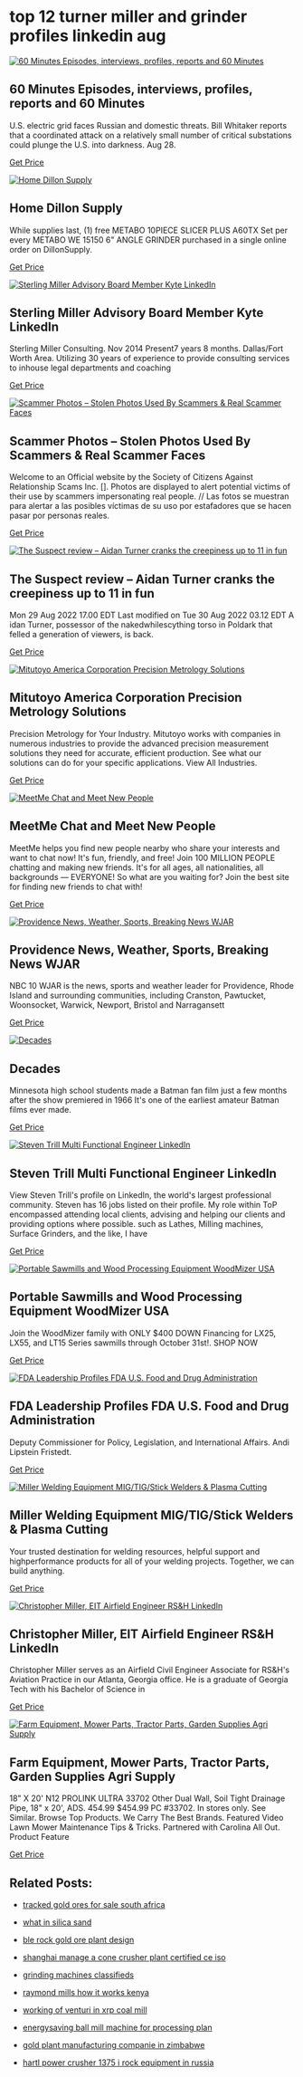 # top 12 turner miller and grinder profiles linkedin aug
<a href="https://mnn.zoosnet.net/LR/Chatpre.aspx?id=MNN94995150&p=https://vbl.co.za/" target="_blank">![60 Minutes Episodes, interviews, profiles, reports and 60 Minutes ](https://raw.githubusercontent.com/gcmcrusher/imgs/main/603.jpg)</a>
## 60 Minutes Episodes, interviews, profiles, reports and 60 Minutes 
U.S. electric grid faces Russian and domestic threats. Bill Whitaker reports that a coordinated attack on a relatively small number of critical substations could plunge the U.S. into darkness. Aug 28.
<a href="https://mnn.zoosnet.net/LR/Chatpre.aspx?id=MNN94995150&p=https://vbl.co.za/" target="_blank">Get Price</a>
<a href="https://mnn.zoosnet.net/LR/Chatpre.aspx?id=MNN94995150&p=https://vbl.co.za/" target="_blank">![Home Dillon Supply](https://raw.githubusercontent.com/gcmcrusher/imgs/main/859.jpg)</a>
## Home Dillon Supply
While supplies last, (1) free METABO 10PIECE SLICER PLUS A60TX Set per every METABO WE 15150 6" ANGLE GRINDER purchased in a single online order on DillonSupply.
<a href="https://mnn.zoosnet.net/LR/Chatpre.aspx?id=MNN94995150&p=https://vbl.co.za/" target="_blank">Get Price</a>
<a href="https://mnn.zoosnet.net/LR/Chatpre.aspx?id=MNN94995150&p=https://vbl.co.za/" target="_blank">![Sterling Miller Advisory Board Member Kyte LinkedIn](https://raw.githubusercontent.com/gcmcrusher/imgs/main/830.jpg)</a>
## Sterling Miller Advisory Board Member Kyte LinkedIn
Sterling Miller Consulting. Nov 2014 Present7 years 8 months. Dallas/Fort Worth Area. Utilizing 30 years of experience to provide consulting services to inhouse legal departments and coaching 
<a href="https://mnn.zoosnet.net/LR/Chatpre.aspx?id=MNN94995150&p=https://vbl.co.za/" target="_blank">Get Price</a>
<a href="https://mnn.zoosnet.net/LR/Chatpre.aspx?id=MNN94995150&p=https://vbl.co.za/" target="_blank">![Scammer Photos – Stolen Photos Used By Scammers & Real Scammer Faces ](https://raw.githubusercontent.com/gcmcrusher/imgs/main/315.jpg)</a>
## Scammer Photos – Stolen Photos Used By Scammers & Real Scammer Faces 
Welcome to an Official website by the Society of Citizens Against Relationship Scams Inc. []. Photos are displayed to alert potential victims of their use by scammers impersonating real people. // Las fotos se muestran para alertar a las posibles víctimas de su uso por estafadores que se hacen pasar por personas reales.
<a href="https://mnn.zoosnet.net/LR/Chatpre.aspx?id=MNN94995150&p=https://vbl.co.za/" target="_blank">Get Price</a>
<a href="https://mnn.zoosnet.net/LR/Chatpre.aspx?id=MNN94995150&p=https://vbl.co.za/" target="_blank">![The Suspect review – Aidan Turner cranks the creepiness up to 11 in fun ](https://raw.githubusercontent.com/gcmcrusher/imgs/main/546.jpg)</a>
## The Suspect review – Aidan Turner cranks the creepiness up to 11 in fun 
Mon 29 Aug 2022 17.00 EDT Last modified on Tue 30 Aug 2022 03.12 EDT A idan Turner, possessor of the nakedwhilescything torso in Poldark that felled a generation of viewers, is back.
<a href="https://mnn.zoosnet.net/LR/Chatpre.aspx?id=MNN94995150&p=https://vbl.co.za/" target="_blank">Get Price</a>
<a href="https://mnn.zoosnet.net/LR/Chatpre.aspx?id=MNN94995150&p=https://vbl.co.za/" target="_blank">![Mitutoyo America Corporation Precision Metrology Solutions](https://raw.githubusercontent.com/gcmcrusher/imgs/main/71.jpg)</a>
## Mitutoyo America Corporation Precision Metrology Solutions
Precision Metrology for Your Industry. Mitutoyo works with companies in numerous industries to provide the advanced precision measurement solutions they need for accurate, efficient production. See what our solutions can do for your specific applications. View All Industries.
<a href="https://mnn.zoosnet.net/LR/Chatpre.aspx?id=MNN94995150&p=https://vbl.co.za/" target="_blank">Get Price</a>
<a href="https://mnn.zoosnet.net/LR/Chatpre.aspx?id=MNN94995150&p=https://vbl.co.za/" target="_blank">![MeetMe Chat and Meet New People](https://raw.githubusercontent.com/gcmcrusher/imgs/main/109.jpg)</a>
## MeetMe Chat and Meet New People
MeetMe helps you find new people nearby who share your interests and want to chat now! It's fun, friendly, and free! Join 100 MILLION PEOPLE chatting and making new friends. It's for all ages, all nationalities, all backgrounds — EVERYONE! So what are you waiting for? Join the best site for finding new friends to chat with!
<a href="https://mnn.zoosnet.net/LR/Chatpre.aspx?id=MNN94995150&p=https://vbl.co.za/" target="_blank">Get Price</a>
<a href="https://mnn.zoosnet.net/LR/Chatpre.aspx?id=MNN94995150&p=https://vbl.co.za/" target="_blank">![Providence News, Weather, Sports, Breaking News WJAR](https://raw.githubusercontent.com/gcmcrusher/imgs/main/122.jpg)</a>
## Providence News, Weather, Sports, Breaking News WJAR
NBC 10 WJAR is the news, sports and weather leader for Providence, Rhode Island and surrounding communities, including Cranston, Pawtucket, Woonsocket, Warwick, Newport, Bristol and Narragansett 
<a href="https://mnn.zoosnet.net/LR/Chatpre.aspx?id=MNN94995150&p=https://vbl.co.za/" target="_blank">Get Price</a>
<a href="https://mnn.zoosnet.net/LR/Chatpre.aspx?id=MNN94995150&p=https://vbl.co.za/" target="_blank">![Decades](https://raw.githubusercontent.com/gcmcrusher/imgs/main/567.jpg)</a>
## Decades
Minnesota high school students made a Batman fan film just a few months after the show premiered in 1966 It's one of the earliest amateur Batman films ever made.
<a href="https://mnn.zoosnet.net/LR/Chatpre.aspx?id=MNN94995150&p=https://vbl.co.za/" target="_blank">Get Price</a>
<a href="https://mnn.zoosnet.net/LR/Chatpre.aspx?id=MNN94995150&p=https://vbl.co.za/" target="_blank">![Steven Trill Multi Functional Engineer LinkedIn](https://raw.githubusercontent.com/gcmcrusher/imgs/main/422.jpg)</a>
## Steven Trill Multi Functional Engineer LinkedIn
View Steven Trill's profile on LinkedIn, the world's largest professional community. Steven has 16 jobs listed on their profile. My role within ToP encompassed attending local clients, advising and helping our clients and providing options where possible. such as Lathes, Milling machines, Surface Grinders, and the like, I have 
<a href="https://mnn.zoosnet.net/LR/Chatpre.aspx?id=MNN94995150&p=https://vbl.co.za/" target="_blank">Get Price</a>
<a href="https://mnn.zoosnet.net/LR/Chatpre.aspx?id=MNN94995150&p=https://vbl.co.za/" target="_blank">![Portable Sawmills and Wood Processing Equipment WoodMizer USA](https://raw.githubusercontent.com/gcmcrusher/imgs/main/739.jpg)</a>
## Portable Sawmills and Wood Processing Equipment WoodMizer USA
Join the WoodMizer family with ONLY $400 DOWN Financing for LX25, LX55, and LT15 Series sawmills through October 31st!. SHOP NOW
<a href="https://mnn.zoosnet.net/LR/Chatpre.aspx?id=MNN94995150&p=https://vbl.co.za/" target="_blank">Get Price</a>
<a href="https://mnn.zoosnet.net/LR/Chatpre.aspx?id=MNN94995150&p=https://vbl.co.za/" target="_blank">![FDA Leadership Profiles FDA U.S. Food and Drug Administration](https://raw.githubusercontent.com/gcmcrusher/imgs/main/838.jpg)</a>
## FDA Leadership Profiles FDA U.S. Food and Drug Administration
Deputy Commissioner for Policy, Legislation, and International Affairs. Andi Lipstein Fristedt.
<a href="https://mnn.zoosnet.net/LR/Chatpre.aspx?id=MNN94995150&p=https://vbl.co.za/" target="_blank">Get Price</a>
<a href="https://mnn.zoosnet.net/LR/Chatpre.aspx?id=MNN94995150&p=https://vbl.co.za/" target="_blank">![Miller Welding Equipment MIG/TIG/Stick Welders & Plasma Cutting](https://raw.githubusercontent.com/gcmcrusher/imgs/main/387.jpg)</a>
## Miller Welding Equipment MIG/TIG/Stick Welders & Plasma Cutting
Your trusted destination for welding resources, helpful support and highperformance products for all of your welding projects. Together, we can build anything.
<a href="https://mnn.zoosnet.net/LR/Chatpre.aspx?id=MNN94995150&p=https://vbl.co.za/" target="_blank">Get Price</a>
<a href="https://mnn.zoosnet.net/LR/Chatpre.aspx?id=MNN94995150&p=https://vbl.co.za/" target="_blank">![Christopher Miller, EIT Airfield Engineer RS&H LinkedIn](https://raw.githubusercontent.com/gcmcrusher/imgs/main/637.jpg)</a>
## Christopher Miller, EIT Airfield Engineer RS&H LinkedIn
Christopher Miller serves as an Airfield Civil Engineer Associate for RS&H's Aviation Practice in our Atlanta, Georgia office. He is a graduate of Georgia Tech with his Bachelor of Science in 
<a href="https://mnn.zoosnet.net/LR/Chatpre.aspx?id=MNN94995150&p=https://vbl.co.za/" target="_blank">Get Price</a>
<a href="https://mnn.zoosnet.net/LR/Chatpre.aspx?id=MNN94995150&p=https://vbl.co.za/" target="_blank">![Farm Equipment, Mower Parts, Tractor Parts, Garden Supplies Agri Supply](https://raw.githubusercontent.com/gcmcrusher/imgs/main/244.jpg)</a>
## Farm Equipment, Mower Parts, Tractor Parts, Garden Supplies Agri Supply
18" X 20' N12 PROLINK ULTRA 33702 Other Dual Wall, Soil Tight Drainage Pipe, 18" x 20', ADS. 454.99 $454.99 PC #33702. In stores only. See Similar. Browse Top Products. We Carry The Best Brands. Featured Video Lawn Mower Maintenance Tips & Tricks. Partnered with Carolina All Out. Product Feature
<a href="https://mnn.zoosnet.net/LR/Chatpre.aspx?id=MNN94995150&p=https://vbl.co.za/" target="_blank">Get Price</a>
## Related Posts:
* [tracked gold ores for sale south africa](tracked%20gold%20ores%20for%20sale%20south%20africa.md)
* [what in silica sand](what%20in%20silica%20sand.md)
* [ble rock gold ore plant design](ble%20rock%20gold%20ore%20plant%20design.md)
* [shanghai manage a cone crusher plant certified ce iso](shanghai%20manage%20a%20cone%20crusher%20plant%20certified%20ce%20iso.md)
* [grinding machines classifieds](grinding%20machines%20classifieds.md)
* [raymond mills how it works kenya](raymond%20mills%20how%20it%20works%20kenya.md)
* [working of venturi in xrp coal mill](working%20of%20venturi%20in%20xrp%20coal%20mill.md)
* [energysaving ball mill machine for processing plan](energysaving%20ball%20mill%20machine%20for%20processing%20plan.md)
* [gold plant manufacturing companie in zimbabwe](gold%20plant%20manufacturing%20companie%20in%20zimbabwe.md)
* [hartl power crusher 1375 i rock equipment in russia](hartl%20power%20crusher%201375%20i%20rock%20equipment%20in%20russia.md)
